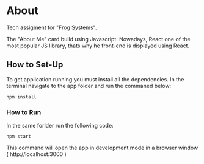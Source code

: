 # About

Tech assigment for "Frog Systems". 

The "About Me" card build using Javascript. Nowadays, React one of the most popular JS library, thats why he front-end is displayed using React.

## How to Set-Up

To get application running you must install all the dependencies. In the terminal navigate to the app folder and run the commaned below:

 `npm install`

### How to Run 

In the same forlder run the following code:

`npm start`

This command will open the app in development mode in a browser window ( http://localhost:3000 )




